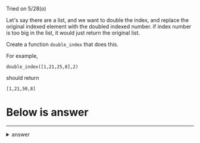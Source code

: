 Tried on 5/28(o)


Let's say there are a list,
and we want to double the index,
and replace the original indexed element with the doubled indexed number.
if index number is too big in the list, it would just return the original list.

Create a function `double_index` that does this.

For example,
```
double_index([1,21,25,8],2)
```
should return 
```
[1,21,50,8]
```
# Below is answer
---

<details>
  <summary>answer</summary>

  ```
  #.Create function with two parameters lst, and index
  def double_index(lst,index):
    if index < len(lst):
      a = lst[index] * 2
      lst.remove(lst[index])
      lst.insert(index,a)
      return lst
    else:
      return lst
  ```

  # Here is another answer I came up with on 5/28
  ```
  def double_index(lst, index):
      if index < len(lst):
          lst[index] = 2 * lst[index]
          return lst
      else:
          return lst
  ```
</details>
